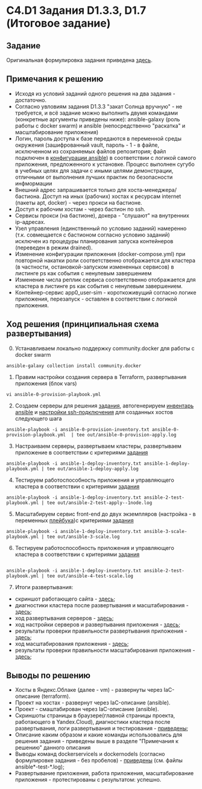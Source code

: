 # C4.D1 Задания D1.3.3, D1.7 (Итоговое задание)

## Задание

Оригинальная формулировка задания приведена [здесь](./TASK.md).

## Примечания к решению

- Исходя из условий заданий одного решения на два задания - достаточно.
- Согласно увловиям задания D1.3.3 "закат Солнца вручную" - не требуется, и всё задание можно выполнить двумя командами (конкретные аргументы приведены ниже): ansible-galaxy (роль работы с docker swarm) и ansible (непосредственно "раскатка" и масштабирование приложения)
- Логин, пароль доступа к базе передаются в переменной среды окружения (зашифрованный vault, пароль - 1 - в файле, исключенном из сохраняемых файлов репозитория; файл подключен в [конфигурации ansible](./ansible.cfg)) в соответствии с логикой самого приложения, предложенного к установке.
  Процесс выполнен сугубо в учебных целях для задачи с иными целями демонстрации, отличными от выполнения
  лучших практик по безопасности инфмормации
- Внешний адрес запрашивается только для хоста-менеджера/бастиона. Доступ на иных (рабочих) хостах к ресурсам internet (пакеты apt, docker) - через прокси на бастионе.
- Доступ к рабочим хостам - через бастион по ssh.
- Сервисы прокси (на бастионе), докера - "слушают" на внутренних ip-адресах.
- Узел управления (единственный по условию заданий) намеренно (т.к. совмещается с бастионом согласно условию заданий) исключен из процедуры планирования запуска контейнеров (переведен в режим drained).
- Изменение конфигурации приложения (docker-compose.yml) при повторной накатки роли соответственно отображается для кластера (в частности, остановкой-запуском измененных сервисов) в листинге ps как события с ненулевым завершением
- Изменение числа реплик сервиса соответственно отображается для кластера в листинге ps как события с ненулевым завершением.
- Контейнер-сервис app0_user-sim - короткоживущий согласно логике приложения, перезапуск - оставлен в соответствии с логикой приложения.

## Ход решения (принципиальная схема развертывания)

0. Устанавливаем локально поддержку community.docker для работы с docker swarm
```
ansible-galaxy collection install community.docker
```

1. Правим настройки создания сервера в Terraform, развертывания приложения (блок vars)
```
vi ansible-0-provision-playbook.yml
```

2. Создаем серверы для решения [задания](./TASK.md), автогенерируем [инвентарь ansible](./ansible-1-deploy-inventory.txt) и [настройки ssh-подключения](./ansible-1-deploy-ssh.config) для созданных хостов следующего шага
```
ansible-playbook -i ansible-0-provision-inventory.txt ansible-0-provision-playbook.yml  | tee out/ansible-0-provision-apply.log
```

3. Настраиваем серверы, развертываем кластеры, развертываем приложение в соответствии с критериями [задания](./TASK.md)
```
ansible-playbook -i ansible-1-deploy-inventory.txt ansible-1-deploy-playbook.yml | tee out/ansible-1-deploy-apply.log
```

4. Тестируем работоспособность приложения и управляющего кластера в соответствии с критериями [задания](./TASK.md)
```
ansible-playbook -i ansible-1-deploy-inventory.txt ansible-2-test-playbook.yml | tee out/ansible-2-test-apply--1node.log

```

5. Масштабируем сервис front-end до двух экземпляров (настройка - в переменных [плейбука](./ansible-3-scale-playbook.yml))с критериями [задания](./TASK.md)
```
ansible-playbook -i ansible-1-deploy-inventory.txt ansible-3-scale-playbook.yml | tee out/ansible-3-scale.log
```


6. Тестируем работоспособность приложения и управляющего кластера в соответствии с критериями [задания](./TASK.md)
```

ansible-playbook -i ansible-1-deploy-inventory.txt ansible-2-test-playbook.yml | tee out/ansible-4-test-scale.log

```

7. Итоги развертывания:
- скриншот работающего сайта - [здесь](https://github.com/taa2021/c4-d1-3/blob/main/out/site-screenshot.png);
- диагностики кластера после развертывания и масштабирования - [здесь](https://github.com/taa2021/c4-d1-3/blob/main/out/docker-screenshot.png);
- ход развертывания серверов - [здесь](https://github.com/taa2021/c4-d1-3/blob/main/out/ansible-0-provision-apply.log);
- ход настройки серверов и развертывания приложения - [здесь](https://github.com/taa2021/c4-d1-3/blob/main/out/ansible-1-deploy-apply.log);
- результаты проверки правильности развертывания приложения - [здесь](https://github.com/taa2021/c4-d1-3/blob/main/out/ansible-2-test-apply.log);
- ход масштабирования приложения - [здесь](https://github.com/taa2021/c4-d1-3/blob/main/out/ansible-3-scale.log);
- результаты проверки правильности масштабирования приложения - [здесь](https://github.com/taa2021/c4-d1-3/blob/main/out/ansible-4-test-scale.log);

## Выводы по решению

- Хосты в Яндекс.Облаке (далее - vm) - развернуты через IaC-описание (terraform).
- Проект на хостах - развернут через IaC-описание (ansible).
- Проект - смаштабирован через IaC-описание (ansible).
- Скриншоты страницы в браузере(главной страницы проекта, работающего в Yandex.Cloud), диагностики кластера после развертывания, логи развертывания и тестирования - [приведены](https://github.com/taa2021/c4-d1-3/blob/main/out/);
- Описание каким образом и какие команды использовались для решения задания - приведены выше в разделе "Примечания к решению" данного описания
- Выводы команд dockerservicels и dockernodels (согласно формулировке задания - без пробелов) - [приведены](https://github.com/taa2021/c4-d1-3/blob/main/out/) (см. файлы ansible*-test-*.log);
- Развертывание приложения, работа приложения, масштабирование приложения - протестированы с результатом: успешно.
